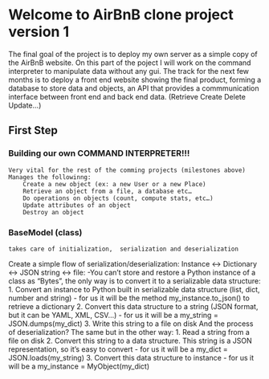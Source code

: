# Welcome to AirBnB clone project version 1

<p>
The final goal of the project is to deploy my own server as a simple copy of the AirBnB website.
On this part of the poject I will work on the command interpreter to manipulate data without any gui.
The track for the next few months is to deploy a front end website showing the final product, forming a database to store data and objects, an API that provides a commmunication interface between front end and back end data. (Retrieve Create Delete Update...)
</p>

## First Step
### Building our own COMMAND INTERPRETER!!!
	Very vital for the rest of the comming projects (milestones above)
	Manages the followinng:
		Create a new object (ex: a new User or a new Place)
		Retrieve an object from a file, a database etc…
		Do operations on objects (count, compute stats, etc…)
		Update attributes of an object
		Destroy an object
### BaseModel (class) 
	takes care of initialization,  serialization and deserialization
Create a simple flow of serialization/deserialization: Instance <-> Dictionary <-> JSON string <-> file:
	-You can’t store and restore a Python instance of a class as “Bytes”, the only way is to convert it to a serializable data
	structure:
		1. Convert an instance to Python built in serializable data structure (list, dict, number and string) - for us it will be 		   the method my_instance.to_json() to retrieve a dictionary
		2. Convert this data structure to a string (JSON format, but it can be YAML, XML, CSV…) - for us it will be a my_string = 		   JSON.dumps(my_dict)
		3. Write this string to a file on disk
	And the process of deserialization?
	The same but in the other way:
		1. Read a string from a file on disk
		2. Convert this string to a data structure. This string is a JSON representation, so it’s easy to convert - for us it will 		   be a my_dict = JSON.loads(my_string)
		3. Convert this data structure to instance - for us it will be a my_instance = MyObject(my_dict) 

